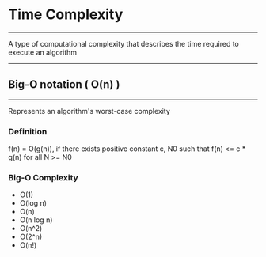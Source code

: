 # Time Complexity

-------------------------------

A type of computational complexity that describes the time required to execute an algorithm

-------------------------------

## Big-O notation ( O(n) )

-------------------------------

Represents an algorithm's worst-case complexity

### Definition

f(n) = O(g(n)), if there exists positive constant c, N0 such that 
f(n) <= c * g(n) for all N >= N0

### Big-O Complexity

- O(1) 
- O(log n)  
- O(n)
- O(n log n)
- O(n^2)
- O(2^n)
- O(n!)
